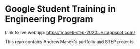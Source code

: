 # Google Student Training in Engineering Program

Link to live webapp: https://masek-step-2020.ue.r.appspot.com/

This repo contains Andrew Masek's portfolio and STEP projects
